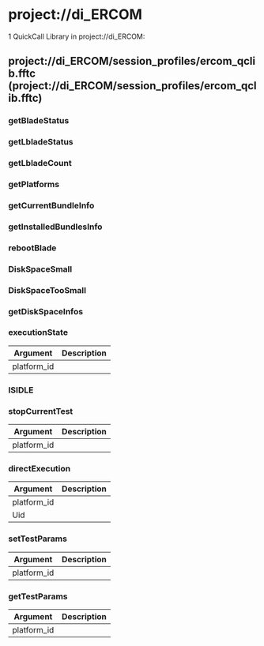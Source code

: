 # project://di_ERCOM
1 QuickCall Library in project://di_ERCOM:
## project://di_ERCOM/session_profiles/ercom_qclib.fftc (project://di_ERCOM/session_profiles/ercom_qclib.fftc)

### getBladeStatus
### getLbladeStatus
### getLbladeCount
### getPlatforms
### getCurrentBundleInfo
### getInstalledBundlesInfo
### rebootBlade
### DiskSpaceSmall
### DiskSpaceTooSmall
### getDiskSpaceInfos
### executionState

Argument | Description
------------ | -------------
platform_id | 
### ISIDLE
### stopCurrentTest

Argument | Description
------------ | -------------
platform_id | 
### directExecution

Argument | Description
------------ | -------------
platform_id | 
Uid | 
### setTestParams

Argument | Description
------------ | -------------
platform_id | 
### getTestParams

Argument | Description
------------ | -------------
platform_id | 
